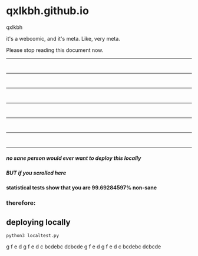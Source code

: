 # qxlkbh.github.io
qxlkbh

it's a webcomic, and it's meta. Like, very meta.

Please stop reading this document now.

---
#
---
#
---
#
---
#
---
#
---
#
---


##### no sane person would ever want to deploy this locally

##### BUT if you scrolled here 

#### statistical tests show that you are 99.69284597% non-sane

### therefore:

## deploying locally

```
python3 localtest.py
```


g f e d g f e d c  bcdebc dcbcde
g f e d g f e d c  bcdebc dcbcde
